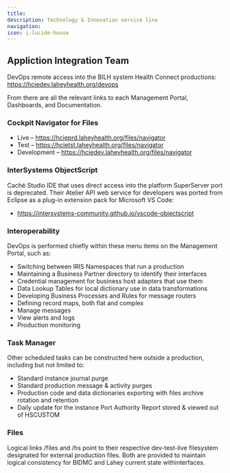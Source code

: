```yaml
---
title: 
description: Technology & Innovation service line
navigation: 
icon: i-lucide-house
---
```


## Appliction Integration Team
DevOps remote access into the BILH system Health Connect productions:
https://hciedev.laheyhealth.org/devops

From there are all the relevant links to each Management Portal, Dashboards, and Documentation.

### Cockpit Navigator for Files
- Live – https://hcieprd.laheyhealth.org/files/navigator
- Test – https://hcietst.laheyhealth.org/files/navigator
- Development – https://hciedev.laheyhealth.org/files/navigator

### InterSystems ObjectScript
Caché Studio IDE that uses direct access into the platform SuperServer port is deprecated. Their Atelier API web service for developers was ported from Eclipse as a plug-in extension pack for Microsoft VS Code:
- https://intersystems-community.github.io/vscode-objectscript

### Interoperability
DevOps is performed chiefly within these menu items on the Management Portal, such as:
- Switching between IRIS Namespaces that run a production
- Maintaining a Business Partner directory to identify their interfaces
- Credential management for business host adapters that use them
- Data Lookup Tables for local dictionary use in data transformations
- Developing Business Processes and Rules for message routers
- Defining record maps, both flat and complex
- Manage messages
- View alerts and logs
- Production monitoring

### Task Manager
Other scheduled tasks can be constructed here outside a production, including but not limited to:
- Standard instance journal purge
- Standard production message & activity purges
- Production code and data dictionaries exporting with files archive rotation and retention
- Daily update for the instance Port Authority Report stored & viewed out of HSCUSTOM

### Files
Logical links /files and /hs point to their respective dev-test-live filesystem designated for external production files. Both are provided to maintain logical consistency for BIDMC and Lahey current state withinterfaces.
